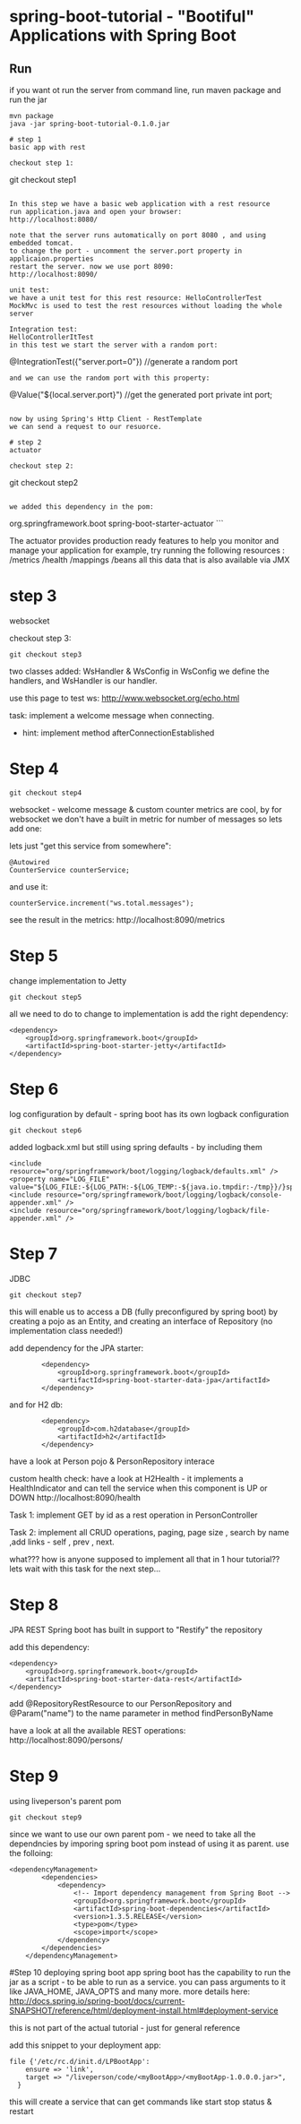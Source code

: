 # spring-boot-tutorial - "Bootiful" Applications with Spring Boot

## Run
if you want ot run the server from command line, run maven package and run the jar
```
mvn package
java -jar spring-boot-tutorial-0.1.0.jar

# step 1
basic app with rest

checkout step 1:
```
git checkout step1
```

In this step we have a basic web application with a rest resource
run application.java and open your browser: 
http://localhost:8080/

note that the server runs automatically on port 8080 , and using embedded tomcat.
to change the port - uncomment the server.port property in applicaion.properties
restart the server. now we use port 8090:
http://localhost:8090/

unit test:
we have a unit test for this rest resource: HelloControllerTest
MockMvc is used to test the rest resources without loading the whole server

Integration test:
HelloControllerItTest
in this test we start the server with a random port:
```
@IntegrationTest({"server.port=0"}) //generate a random port
```
and we can use the random port with this property:

```
@Value("${local.server.port}") //get the generated port
private int port;
```

now by using Spring's Http Client - RestTemplate
we can send a request to our resuorce.

# step 2
actuator

checkout step 2:
```
git checkout step2
```

we added this dependency in the pom:
```
<dependency>
    <groupId>org.springframework.boot</groupId>
    <artifactId>spring-boot-starter-actuator</artifactId>
</dependency>
```

The actuator provides production ready features to help you monitor and manage your application
for example, try running the following resources : /metrics /health /mappings /beans
all this data that is also available via JMX

# step 3
websocket

checkout step 3:
```
git checkout step3
```
two classes added: WsHandler & WsConfig
in WsConfig we define the handlers, and WsHandler is our handler.

use this page to test ws:
http://www.websocket.org/echo.html

task:
implement a welcome message when connecting.

- hint: implement method afterConnectionEstablished

# Step 4
```
git checkout step4
```
websocket - welcome message & custom counter
metrics are cool, by for websocket we don't have a built in metric for number of messages
so lets add one:

lets just "get this service from somewhere":
```
@Autowired
CounterService counterService;
```

and use it:
```
counterService.increment("ws.total.messages");
```

see the result in the metrics:
http://localhost:8090/metrics

# Step 5
change implementation to Jetty
```
git checkout step5
```
all we need to do to change to implementation is add the right dependency:
```
<dependency>
    <groupId>org.springframework.boot</groupId>
    <artifactId>spring-boot-starter-jetty</artifactId>
</dependency>
```

# Step 6
log configuration
by default - spring boot has its own logback configuration
```
git checkout step6
```
added logback.xml but still using spring defaults - by including them
```  
<include resource="org/springframework/boot/logging/logback/defaults.xml" />
<property name="LOG_FILE" value="${LOG_FILE:-${LOG_PATH:-${LOG_TEMP:-${java.io.tmpdir:-/tmp}}/}spring.log}"/>
<include resource="org/springframework/boot/logging/logback/console-appender.xml" />
<include resource="org/springframework/boot/logging/logback/file-appender.xml" />
```
# Step 7
JDBC
```
git checkout step7
```
this will enable us to access a DB (fully preconfigured by spring boot)
by creating a pojo as an Entity, and creating an interface of Repository (no implementation class needed!) 

add dependency for the JPA starter:
```
        <dependency>
            <groupId>org.springframework.boot</groupId>
            <artifactId>spring-boot-starter-data-jpa</artifactId>
        </dependency>

```

and for H2 db:
```
        <dependency>
            <groupId>com.h2database</groupId>
            <artifactId>h2</artifactId>
        </dependency>
```
have a look at Person pojo & PersonRepository interace

custom health check: have a look at H2Health - it implements a HealthIndicator and can tell the service when this component is UP or DOWN
http://localhost:8090/health

Task 1:
implement GET by id as a rest operation in PersonController

Task 2: implement all CRUD operations, paging,  page size , search by name ,add links - self , prev , next.

what??? how is anyone supposed to implement all that in 1 hour tutorial?? 
lets wait with this task for the next step...

# Step 8
JPA REST 
Spring boot has built in support to "Restify" the repository

add this dependency:
```
<dependency>
    <groupId>org.springframework.boot</groupId>
    <artifactId>spring-boot-starter-data-rest</artifactId>
</dependency>
```
add @RepositoryRestResource to our PersonRepository
and @Param("name") to the name parameter in method findPersonByName

have a look at all the available REST operations:
http://localhost:8090/persons/

# Step 9
using liveperson's parent pom
```
git checkout step9
```

since we want to use our own parent pom - we need to take all the dependncies by imporing spring boot pom instead of using it as parent.
use the folloing:
```
<dependencyManagement>
        <dependencies>
            <dependency>
                <!-- Import dependency management from Spring Boot -->
                <groupId>org.springframework.boot</groupId>
                <artifactId>spring-boot-dependencies</artifactId>
                <version>1.3.5.RELEASE</version>
                <type>pom</type>
                <scope>import</scope>
            </dependency>
        </dependencies>
    </dependencyManagement>
```


#Step 10
deploying spring boot app
spring boot has the capability to run the jar as a script - to be able to run as a service.
you can pass arguments to it like JAVA_HOME, JAVA_OPTS and many more.
more details here:
http://docs.spring.io/spring-boot/docs/current-SNAPSHOT/reference/html/deployment-install.html#deployment-service

this is not part of the actual tutorial - just for general reference

add this snippet to your deployment app:
```
file {'/etc/rc.d/init.d/LPBootApp':
    ensure => 'link',
    target => "/liveperson/code/<myBootApp>/<myBootApp-1.0.0.0.jar>",
  }
```  
  
this will create a service that can get commands like start stop status & restart


